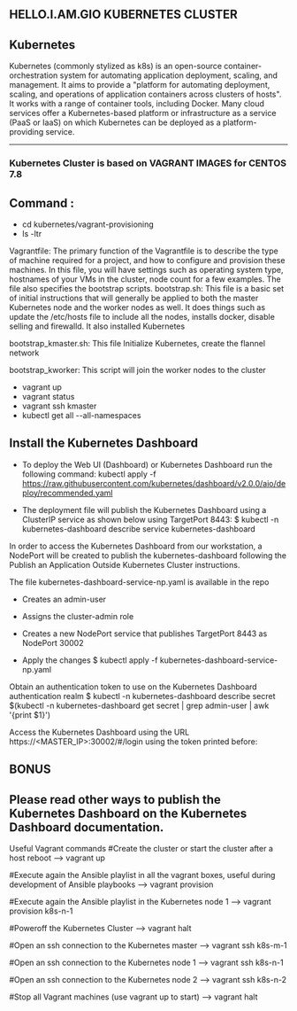 ## HELLO.I.AM.GIO KUBERNETES CLUSTER ##
## Kubernetes

Kubernetes (commonly stylized as k8s) is an open-source container-orchestration system for automating application deployment, scaling, and management. It aims to provide a "platform for automating deployment, scaling, and operations of application containers across clusters of hosts". It works with a range of container tools, including Docker. Many cloud services offer a Kubernetes-based platform or infrastructure as a service (PaaS or IaaS) on which Kubernetes can be deployed as a platform-providing service. 

---
### Kubernetes Cluster is based on VAGRANT IMAGES for CENTOS 7.8

## Command :
- cd kubernetes/vagrant-provisioning
- ls -ltr

Vagrantfile: The primary function of the Vagrantfile is to describe the type of machine required for a project, and how to configure and provision these machines. In this file, you will have settings such as operating system type, hostnames of your VMs in the cluster, node count for a few examples. The file also specifies the bootstrap scripts.
bootstrap.sh: This file is a basic set of initial instructions that will generally be applied to both the master Kubernetes node and the worker nodes as well. It does things such as update the /etc/hosts file to include all the nodes, installs docker, disable selling and firewalld. It also installed Kubernetes 

bootstrap_kmaster.sh: This file Initialize Kubernetes, create the flannel network

bootstrap_kworker: This script will join the worker nodes to the cluster

- vagrant up
- vagrant status
- vagrant ssh kmaster
- kubectl get all --all-namespaces

## Install the Kubernetes Dashboard ##

- To deploy the Web UI (Dashboard) or Kubernetes Dashboard run the following command:
kubectl apply -f https://raw.githubusercontent.com/kubernetes/dashboard/v2.0.0/aio/deploy/recommended.yaml

- The deployment file will publish the Kubernetes Dashboard using a ClusterIP service as shown below using TargetPort 8443:
$ kubectl -n kubernetes-dashboard describe service kubernetes-dashboard

In order to access the Kubernetes Dashboard from our workstation, a NodePort will be created to publish the kubernetes-dashboard following the Publish an Application Outside Kubernetes Cluster instructions.

The file kubernetes-dashboard-service-np.yaml is available in the repo
- Creates an admin-user
-  Assigns the cluster-admin role
- Creates a new NodePort service that publishes TargetPort 8443 as NodePort 30002

- Apply the changes
$ kubectl apply -f kubernetes-dashboard-service-np.yaml 

Obtain an authentication token to use on the Kubernetes Dashboard authentication realm
$ kubectl -n kubernetes-dashboard describe secret $(kubectl -n kubernetes-dashboard get secret | grep admin-user | awk '{print $1}')

Access the Kubernetes Dashboard using the URL https://<MASTER_IP>:30002/#/login using the token printed before:

## BONUS ##
## Please read other ways to publish the Kubernetes Dashboard on the Kubernetes Dashboard documentation.
Useful Vagrant commands
#Create the cluster or start the cluster after a host reboot --> vagrant up

#Execute again the Ansible playlist in all the vagrant boxes, useful during development of Ansible playbooks --> vagrant provision 

#Execute again the Ansible playlist in the Kubernetes node 1 --> vagrant provision k8s-n-1

#Poweroff the Kubernetes Cluster --> vagrant halt

#Open an ssh connection to the Kubernetes master --> vagrant ssh k8s-m-1

#Open an ssh connection to the Kubernetes node 1 --> vagrant ssh k8s-n-1

#Open an ssh connection to the Kubernetes node 2 --> vagrant ssh k8s-n-2

#Stop all Vagrant machines (use vagrant up to start) --> vagrant halt
